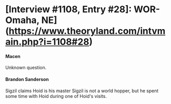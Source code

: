 # [Interview #1108, Entry #28]: WOR-Omaha, NE](https://www.theoryland.com/intvmain.php?i=1108#28)

#### Macen

Unknown question.

#### Brandon Sanderson

Sigzil claims Hoid is his master
Sigzil is not a world hopper, but he spent some time with Hoid during one of Hoid's visits.

